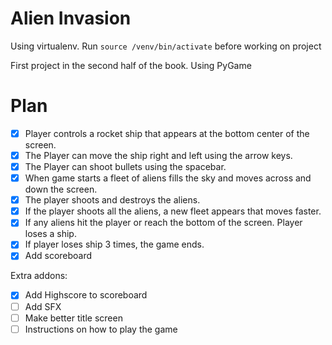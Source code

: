 # Alien Invasion

Using virtualenv. Run ```source /venv/bin/activate``` before working on project

First project in the second half of the book. Using PyGame

# Plan

- [x]   Player controls a rocket ship that appears at the bottom center of the screen.
- [x]   The Player can move the ship right and left using the arrow keys.
- [x]   The Player can shoot bullets using the spacebar.
- [x]   When game starts a fleet of aliens fills the sky and moves across and down the screen.
- [x]   The player shoots and destroys the aliens.
- [x]   If the player shoots all the aliens, a new fleet appears that moves faster.
- [x]   If any aliens hit the player or reach the bottom of the screen. Player loses a ship.
- [x]   If player loses ship 3 times, the game ends.
- [x]   Add scoreboard

Extra addons:

- [x]   Add Highscore to scoreboard
- [ ]   Add SFX
- [ ]   Make better title screen
- [ ]   Instructions on how to play the game